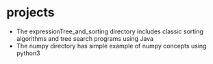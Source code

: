 # projects
- The expressionTree_and_sorting directory includes classic sorting algorithms and tree search programs using Java
- The numpy directory has simple example of numpy concepts using python3 
